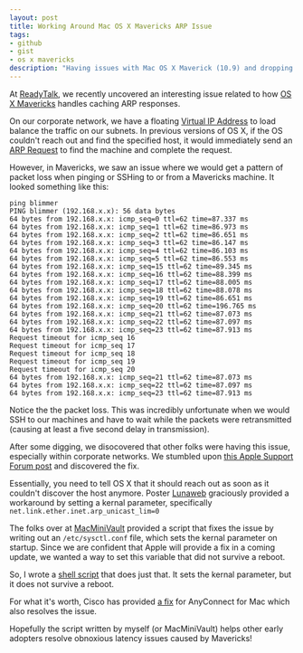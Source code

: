 ```yaml
---
layout: post
title: Working Around Mac OS X Mavericks ARP Issue
tags:
- github
- gist
- os x mavericks
description: "Having issues with Mac OS X Maverick (10.9) and dropping packets when screen sharing or SSH'd? This is an interesting issue, mainly affecting corporate networks and can be worked around using this script. It works by adjusting the net.link.ether.inet.arp_unicast_lim setting, which tells OS X to send the ARP request the first time it doesn't find a route to host."
---
```


At [ReadyTalk](http://www.readytalk.com), we recently uncovered an interesting issue related to how [OS X Mavericks](http://en.wikipedia.org/wiki/OS_X_Mavericks) handles caching ARP responses.

On our corporate network, we have a floating [Virtual IP Address](http://en.wikipedia.org/wiki/Virtual_IP_address) to load balance the traffic on our subnets. In previous versions of OS X, if the OS couldn't reach out and find the specified host, it would immediately send an [ARP Request](http://en.wikipedia.org/wiki/Address_Resolution_Protocol) to find the machine and complete the request.

However, in Mavericks, we saw an issue where we would get a pattern of packet loss when pinging or SSHing to or from a Mavericks machine. It looked something like this:

	ping blimmer
	PING blimmer (192.168.x.x): 56 data bytes
	64 bytes from 192.168.x.x: icmp_seq=0 ttl=62 time=87.337 ms
	64 bytes from 192.168.x.x: icmp_seq=1 ttl=62 time=86.973 ms
	64 bytes from 192.168.x.x: icmp_seq=2 ttl=62 time=86.651 ms
	64 bytes from 192.168.x.x: icmp_seq=3 ttl=62 time=86.147 ms
	64 bytes from 192.168.x.x: icmp_seq=4 ttl=62 time=86.103 ms
	64 bytes from 192.168.x.x: icmp_seq=5 ttl=62 time=86.553 ms
	64 bytes from 192.168.x.x: icmp_seq=15 ttl=62 time=89.345 ms
	64 bytes from 192.168.x.x: icmp_seq=16 ttl=62 time=88.399 ms
	64 bytes from 192.168.x.x: icmp_seq=17 ttl=62 time=88.005 ms
	64 bytes from 192.168.x.x: icmp_seq=18 ttl=62 time=88.078 ms
	64 bytes from 192.168.x.x: icmp_seq=19 ttl=62 time=86.651 ms
	64 bytes from 192.168.x.x: icmp_seq=20 ttl=62 time=196.765 ms
	64 bytes from 192.168.x.x: icmp_seq=21 ttl=62 time=87.073 ms
	64 bytes from 192.168.x.x: icmp_seq=22 ttl=62 time=87.097 ms
	64 bytes from 192.168.x.x: icmp_seq=23 ttl=62 time=87.913 ms
	Request timeout for icmp_seq 16
	Request timeout for icmp_seq 17
	Request timeout for icmp_seq 18
	Request timeout for icmp_seq 19
	Request timeout for icmp_seq 20
	64 bytes from 192.168.x.x: icmp_seq=21 ttl=62 time=87.073 ms
	64 bytes from 192.168.x.x: icmp_seq=22 ttl=62 time=87.097 ms
	64 bytes from 192.168.x.x: icmp_seq=23 ttl=62 time=87.913 ms

Notice the the packet loss. This was incredibly unfortunate when we would SSH to our machines and have to wait while the packets were retransmitted (causing at least a five second delay in transmission).

After some digging, we disocovered that other folks were having this issue, especially within corporate networks. We stumbled upon [this Apple Support Forum post](https://discussions.apple.com/message/23583393#23583393) and discovered the fix.

Essentially, you need to tell OS X that it should reach out as soon as it couldn't discover the host anymore. Poster [Lunaweb](https://discussions.apple.com/people/Lunaweb) graciously provided a workaround by setting a kernal parameter, specifically ```net.link.ether.inet.arp_unicast_lim=0```

The folks over at [MacMiniVault](https://github.com/MacMiniVault) provided a script that fixes the issue by writing out an ```/etc/sysctl.conf``` file, which sets the kernal parameter on startup. Since we are confident that Apple will provide a fix in a coming update, we wanted a way to set this variable that did not survive a reboot.

So, I wrote a [shell script](https://gist.github.com/blimmer/7242676) that does just that. It sets the kernal parameter, but it does not survive a reboot.

For what it's worth, Cisco has provided [a fix](https://supportforums.cisco.com/thread/2247235) for AnyConnect for Mac which also resolves the issue.

Hopefully the script written by myself (or MacMiniVault) helps other early adopters resolve obnoxious latency issues caused by Mavericks!
